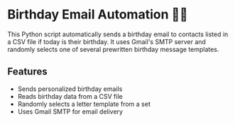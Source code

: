 # Birthday Email Automation 🎂📧

This Python script automatically sends a birthday email to contacts listed in a CSV file if today 
is their birthday. It uses Gmail's SMTP server and randomly selects one of several prewritten 
birthday message templates.

## Features

- Sends personalized birthday emails
- Reads birthday data from a CSV file
- Randomly selects a letter template from a set
- Uses Gmail SMTP for email delivery
